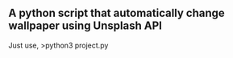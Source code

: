 ## A python script that automatically change wallpaper using Unsplash API

Just use, >python3 project.py
